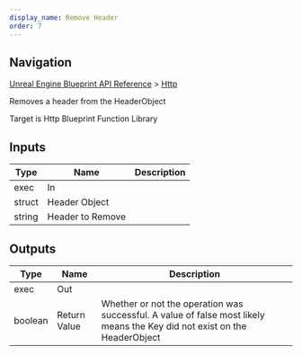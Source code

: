 ```yaml
---
display_name: Remove Header
order: 7
---
```

## Navigation

[Unreal Engine Blueprint API Reference](https://dev.epicgames.com/documentation/en-us/unreal-engine/BlueprintAPI) > [Http](https://dev.epicgames.com/documentation/en-us/unreal-engine/BlueprintAPI/Http)

Removes a header from the HeaderObject

Target is Http Blueprint Function Library

## Inputs

| Type | Name | Description |
| --- | --- | --- |
| exec | In |  |
| struct | Header Object |  |
| string | Header to Remove |  |

## Outputs

| Type | Name | Description |
| --- | --- | --- |
| exec | Out |  |
| boolean | Return Value | Whether or not the operation was successful. A value of false most likely means the Key did not exist on the HeaderObject |
